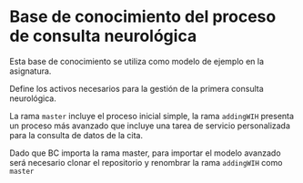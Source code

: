 # Base de conocimiento del proceso de consulta neurológica

Esta base de conocimiento se utiliza como modelo de ejemplo en la asignatura.

Define los activos necesarios para la gestión de la primera consulta neurológica.

La rama ``master`` incluye el proceso inicial simple, la rama ``addingWIH`` presenta un proceso más avanzado que incluye una tarea de servicio personalizada para la consulta de datos de la cita.

Dado que BC importa la rama master, para importar el modelo avanzado será necesario clonar el repositorio y renombrar la rama ``addingWIH`` como ``master``
